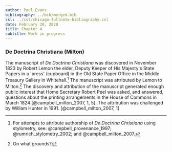 ```yaml
---
author: Paul Evans
bibliography: ../bib/merged.bib
csl: ../csl/chicago-fullnote-bibliography.csl
date: February 20, 2020
title: Chapter 4
subtitle: Work in progress
---
```

### De Doctrina Christiana (Milton)

The manuscript of *De Doctrina Christiana* was discovered in November
1823 by Robert Lemon the elder, Deputy Keeper of His Majesty's State
Papers in a 'press' (cupboard) in the Old State Paper Office in the
Middle Treasury Gallery in Whitehall.[^1] The manuscript was
attributed by Lemon to Milton.[^2] The discovery and attribution
of the manuscript generated enough public interest that Home Secretary
Robert Peel was asked, and answered, questions about the printing
arrangements in the House of Commons in March 1824 [@campbell_milton_2007,
1, 5]. The attribution was challenged by William Hunter in 1991.
[@campbell_milton_2007, 1]

[^1]: For attempts to attribute authorship of *De Doctrina Christiana*
using stylometry, see: @campbell_provenance_1997; @rumrich_stylometry_2002;
and @campbell_milton_2007.

[^2]: On what grounds?
